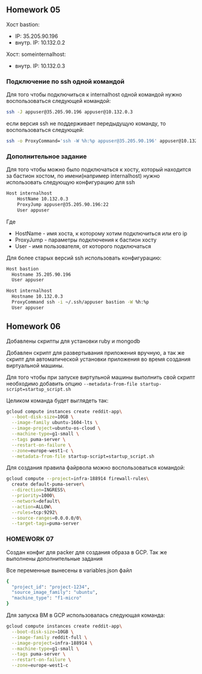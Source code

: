 ## Homework 05

Хост bastion:
- IP: 35.205.90.196
- внутр. IP: 10.132.0.2

Хост: someinternalhost:
- внутр. IP: 10.132.0.3

### Подключение по ssh одной командой

Для того чтобы подключиться к internalhost одной командой нужно воспользоваться следующей командой:

```bash
ssh -J appuser@35.205.90.196 appuser@10.132.0.3
```

если версия ssh не поддерживает передыдущую команду, то воспользоваться следующей:

```bash
ssh -o ProxyCommand='ssh -W %h:%p appuser@35.205.90.196' appuser@10.132.0.3
```
### Дополнительное задание

Для того чтобы можно было подключаться к хосту, который находится за бастион хостом, по имени(например internalhost) нужно использовать следующую конфигурацию для ssh

```bash
Host internalhost
    HostName 10.132.0.3
    ProxyJump appuser@35.205.90.196:22
    User appuser
```

Где

- HostName - имя хоста, к которому хотим подключиться или его ip
- ProxyJump - параметры подключения к бастион хосту
- User - имя пользователя, от которого подключаться

Для более старых версий ssh использовать конфигурацию:

```bash
Host bastion
  Hostname 35.205.90.196
  User appuser

Host internalhost
  Hostname 10.132.0.3
  ProxyCommand ssh -i ~/.ssh/appuser bastion -W %h:%p
  User appuser
```
## Homework 06

Добавлены скрипты для установки ruby и mongodb

Добавлен скрипт для развертывания приложения вручную, а так же скрипт для автоматической установки приложения во время создания виртуальной машины.

Для того чтобы при запуске виртульной машины выполнить свой скрипт необходимо добавить опцию ```--metadata-from-file startup-script=startup_script.sh```

Целиком команда будет выглядеть так:

```bash
gcloud compute instances create reddit-app\
  --boot-disk-size=10GB \
  --image-family ubuntu-1604-lts \
  --image-project=ubuntu-os-cloud \
  --machine-type=g1-small \
  --tags puma-server \
  --restart-on-failure \
  --zone=europe-west1-c \
  --metadata-from-file startup-script=startup_script.sh
```

Для создания правила файрвола можно воспользоваться командой:

```bash
gcloud compute --project=infra-188914 firewall-rules\
  create default-puma-server\
  --direction=INGRESS\
  --priority=1000\
  --network=default\
  --action=ALLOW\
  --rules=tcp:9292\
  --source-ranges=0.0.0.0/0\
  --target-tags=puma-server
```

### HOMEWORK 07

Создан конфиг для packer для создания образа в GCP.
Так же выполнены дополнительные задания

Все переменные вынесены в variables.json файл

```bash
{
  "project_id": "project-1234",
  "source_image_family": "ubuntu",
  "machine_type": "f1-micro"
}
```
Для запуска ВМ в GCP использовалась следующая команда:
```bash
gcloud compute instances create reddit-app\
  --boot-disk-size=10GB \
  --image-family reddit-full \
  --image-project=infra-188914 \
  --machine-type=g1-small \
  --tags puma-server \
  --restart-on-failure \
  --zone=europe-west1-c
```
